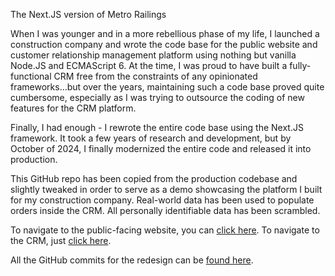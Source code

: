 The Next.JS version of Metro Railings

When I was younger and in a more rebellious phase of my life, I launched a construction company and wrote the code base 
for the public website and customer relationship management platform using nothing but vanilla Node.JS and 
ECMAScript 6. At the time, I was proud to have built a fully-functional CRM free from the constraints of any 
opinionated frameworks...but over the years, maintaining such a 
code base proved quite cumbersome, especially as I was trying to outsource the coding of new features for the 
CRM platform. 

Finally, I had enough - I rewrote the entire code base using the Next.JS framework. It took a few 
years of research and development, but by October of 2024, I finally modernized the entire code and released it into production.

This GitHub repo has been copied from the production codebase and slightly tweaked in order to serve as a demo 
showcasing the platform I built for my construction company. Real-world data has been used to populate orders inside 
the CRM. All personally identifiable data has been scrambled.

To navigate to the public-facing website, you can [click here](https://metro-railings-prototype.vercel.app). To 
navigate to the CRM, just [click here](https://metro-railings-prototype.vercel.app/login).

All the GitHub commits for the redesign can be [found here](https://github.com/metrorailings/mr-next/commits/main/).
